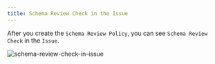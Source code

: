 ```yaml
---
title: Schema Review Check in the Issue
---
```


After you create the `Schema Review Policy`, you can see `Schema Review Check` in the `Issue`.

![schema-review-check-in-issue](/content/docs/schema-review-check-in-issue.gif)
